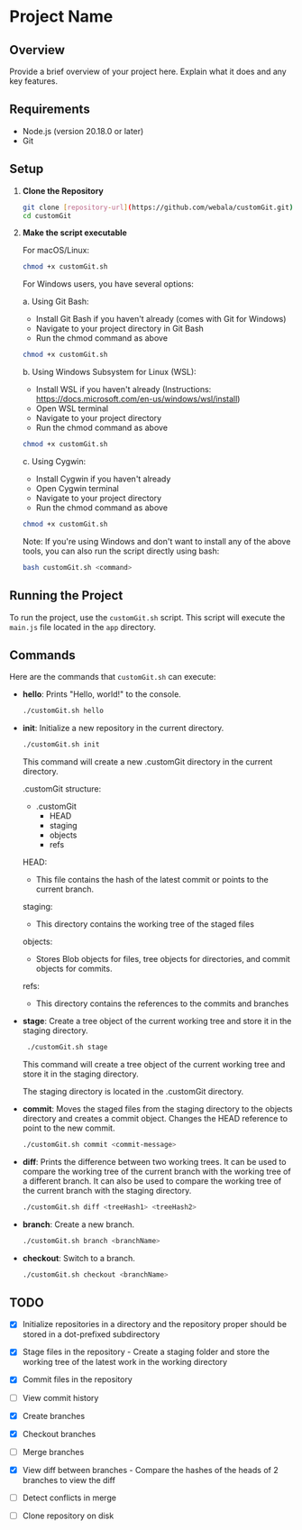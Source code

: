 <!-- @format -->

# Project Name

## Overview

Provide a brief overview of your project here. Explain what it does and any key features.

## Requirements

-  Node.js (version 20.18.0 or later)
-  Git

## Setup

1. **Clone the Repository**

   ```bash
   git clone [repository-url](https://github.com/webala/customGit.git)
   cd customGit
   ```

2. **Make the script executable**

   For macOS/Linux:

   ```bash
   chmod +x customGit.sh
   ```

   For Windows users, you have several options:

   a. Using Git Bash:

   -  Install Git Bash if you haven't already (comes with Git for Windows)
   -  Navigate to your project directory in Git Bash
   -  Run the chmod command as above

   ```bash
   chmod +x customGit.sh
   ```

   b. Using Windows Subsystem for Linux (WSL):

   -  Install WSL if you haven't already (Instructions: https://docs.microsoft.com/en-us/windows/wsl/install)
   -  Open WSL terminal
   -  Navigate to your project directory
   -  Run the chmod command as above

   ```bash
   chmod +x customGit.sh
   ```

   c. Using Cygwin:

   -  Install Cygwin if you haven't already
   -  Open Cygwin terminal
   -  Navigate to your project directory
   -  Run the chmod command as above

   ```bash
   chmod +x customGit.sh
   ```

   Note: If you're using Windows and don't want to install any of the above tools, you can also run the script directly using bash:

   ```bash
   bash customGit.sh <command>
   ```

## Running the Project

To run the project, use the `customGit.sh` script. This script will execute the `main.js` file located in the `app` directory.

## Commands

Here are the commands that `customGit.sh` can execute:

- **hello**: Prints "Hello, world!" to the console.

   ```bash
   ./customGit.sh hello
   ```



- **init**: Initialize a new repository in the current directory.

   ```bash
   ./customGit.sh init
   ```

   This command will create a new .customGit directory in the current directory.

   .customGit structure:

   -  .customGit
      -  HEAD
      -  staging
      -  objects
      -  refs

   HEAD:
   -  This file contains the hash of the latest commit or points to the current branch.

   staging:
   -  This directory contains the working tree of the staged files

   objects:
   -  Stores Blob objects for files, tree objects for directories, and commit objects for commits.

   refs:
   -  This directory contains the references to the commits and branches



- **stage**: Create a tree object of the current working tree and store it in the staging directory.

   ```bash
    ./customGit.sh stage
   ```

   This command will create a tree object of the current working tree and store it in the staging directory.

   The staging directory is located in the .customGit directory.

 

- **commit**: Moves the staged files from the staging directory to the objects directory and creates a commit object. Changes the HEAD reference to point to the new commit.

   ```bash
   ./customGit.sh commit <commit-message>
   ```

- **diff**: Prints the difference between two working trees. It can be used to compare the working tree of the current branch with the working tree of a different branch. It can also be used to compare the working tree of the current branch with the staging directory.

   ```bash
   ./customGit.sh diff <treeHash1> <treeHash2>
   ```



 - **branch**: Create a new branch.

   ```bash
   ./customGit.sh branch <branchName>
   ```


- **checkout**: Switch to a branch.

   ```bash
   ./customGit.sh checkout <branchName>
   ```


## TODO

-  [x] Initialize repositories in a directory and the repository proper should be stored in a dot-prefixed subdirectory
-  [x] Stage files in the repository - Create a staging folder and store the working tree of the latest work in the working directory

-  [x] Commit files in the repository
-  [ ] View commit history
-  [x] Create branches
-  [x] Checkout branches
-  [ ] Merge branches
-  [x] View diff between branches - Compare the hashes of the heads of 2 branches to view the diff
-  [ ] Detect conflicts in merge
-  [ ] Clone repository on disk
